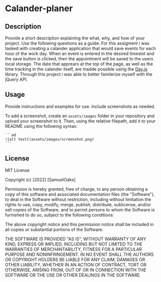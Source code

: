 # Calander-planer

## Description

Provide a short description explaining the what, why, and how of your project. Use the following questions as a guide:
For this assigment i was tasked with creating a calander application that would save events for each hour of the work day. When an event is entered in the desired timeslot and the save button is clicked, then the appointment will be saved to the users local storage. The date that apprears at the top of the page, as well as the time tracking in the calander itself, are madde possible using the [Day.js](https://day.js.org/en/) library. Through this project i was able to better familerize myself with the jQuery API. 

## Usage

Provide instructions and examples for use. Include screenshots as needed.

To add a screenshot, create an `assets/images` folder in your repository and upload your screenshot to it. Then, using the relative filepath, add it to your README using the following syntax:

    ```md
    ![alt text](assets/images/screenshot.png)
    ```


## License

MIT License

Copyright (c) [2022] [SamuelOaks]

Permission is hereby granted, free of charge, to any person obtaining a copy
of this software and associated documentation files (the "Software"), to deal
in the Software without restriction, including without limitation the rights
to use, copy, modify, merge, publish, distribute, sublicense, and/or sell
copies of the Software, and to permit persons to whom the Software is
furnished to do so, subject to the following conditions:

The above copyright notice and this permission notice shall be included in all
copies or substantial portions of the Software.

THE SOFTWARE IS PROVIDED "AS IS", WITHOUT WARRANTY OF ANY KIND, EXPRESS OR
IMPLIED, INCLUDING BUT NOT LIMITED TO THE WARRANTIES OF MERCHANTABILITY,
FITNESS FOR A PARTICULAR PURPOSE AND NONINFRINGEMENT. IN NO EVENT SHALL THE
AUTHORS OR COPYRIGHT HOLDERS BE LIABLE FOR ANY CLAIM, DAMAGES OR OTHER
LIABILITY, WHETHER IN AN ACTION OF CONTRACT, TORT OR OTHERWISE, ARISING FROM,
OUT OF OR IN CONNECTION WITH THE SOFTWARE OR THE USE OR OTHER DEALINGS IN THE
SOFTWARE.
